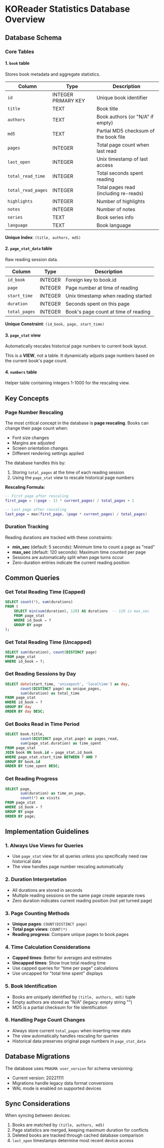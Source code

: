 # KOReader Statistics Database Overview

## Database Schema

### Core Tables

#### 1. `book` table
Stores book metadata and aggregate statistics.

| Column | Type | Description |
|--------|------|-------------|
| `id` | INTEGER PRIMARY KEY | Unique book identifier |
| `title` | TEXT | Book title |
| `authors` | TEXT | Book authors (or "N/A" if empty) |
| `md5` | TEXT | Partial MD5 checksum of the book file |
| `pages` | INTEGER | Total page count when last read |
| `last_open` | INTEGER | Unix timestamp of last access |
| `total_read_time` | INTEGER | Total seconds spent reading |
| `total_read_pages` | INTEGER | Total pages read (including re-reads) |
| `highlights` | INTEGER | Number of highlights |
| `notes` | INTEGER | Number of notes |
| `series` | TEXT | Book series info |
| `language` | TEXT | Book language |

**Unique Index**: `(title, authors, md5)`

#### 2. `page_stat_data` table
Raw reading session data.

| Column | Type | Description |
|--------|------|-------------|
| `id_book` | INTEGER | Foreign key to book.id |
| `page` | INTEGER | Page number at time of reading |
| `start_time` | INTEGER | Unix timestamp when reading started |
| `duration` | INTEGER | Seconds spent on this page |
| `total_pages` | INTEGER | Book's page count at time of reading |

**Unique Constraint**: `(id_book, page, start_time)`

#### 3. `page_stat` view
Automatically rescales historical page numbers to current book layout.

This is a **VIEW**, not a table. It dynamically adjusts page numbers based on the current book's page count.

#### 4. `numbers` table
Helper table containing integers 1-1000 for the rescaling view.

## Key Concepts

### Page Number Rescaling

The most critical concept in the database is **page rescaling**. Books can change their page count when:
- Font size changes
- Margins are adjusted
- Screen orientation changes
- Different rendering settings applied

The database handles this by:
1. Storing `total_pages` at the time of each reading session
2. Using the `page_stat` view to rescale historical page numbers

**Rescaling Formula:**
```lua
-- First page after rescaling
first_page = ((page - 1) * current_pages) / total_pages + 1

-- Last page after rescaling  
last_page = max(first_page, (page * current_pages) / total_pages)
```

### Duration Tracking

Reading durations are tracked with these constraints:
- **min_sec** (default: 5 seconds): Minimum time to count a page as "read"
- **max_sec** (default: 120 seconds): Maximum time counted per page
- Sessions are automatically split when page turns occur
- Zero-duration entries indicate the current reading position

## Common Queries

### Get Total Reading Time (Capped)
```sql
SELECT count(*), sum(durations)
FROM (
    SELECT min(sum(duration), 120) AS durations  -- 120 is max_sec
    FROM page_stat
    WHERE id_book = ?
    GROUP BY page
);
```

### Get Total Reading Time (Uncapped)
```sql
SELECT sum(duration), count(DISTINCT page)
FROM page_stat
WHERE id_book = ?;
```

### Get Reading Sessions by Day
```sql
SELECT date(start_time, 'unixepoch', 'localtime') as day,
       count(DISTINCT page) as unique_pages,
       sum(duration) as total_time
FROM page_stat
WHERE id_book = ?
GROUP BY day
ORDER BY day DESC;
```

### Get Books Read in Time Period
```sql
SELECT book.title, 
       count(DISTINCT page_stat.page) as pages_read,
       sum(page_stat.duration) as time_spent
FROM page_stat
JOIN book ON book.id = page_stat.id_book
WHERE page_stat.start_time BETWEEN ? AND ?
GROUP BY book.id
ORDER BY time_spent DESC;
```

### Get Reading Progress
```sql
SELECT page,
       sum(duration) as time_on_page,
       count(*) as visits
FROM page_stat
WHERE id_book = ?
GROUP BY page
ORDER BY page;
````

## Implementation Guidelines

### 1. Always Use Views for Queries
- Use `page_stat` view for all queries unless you specifically need raw historical data
- The view handles page number rescaling automatically

### 2. Duration Interpretation
- All durations are stored in seconds
- Multiple reading sessions on the same page create separate rows
- Zero duration indicates current reading position (not yet turned page)

### 3. Page Counting Methods
- **Unique pages**: `COUNT(DISTINCT page)`
- **Total page views**: `COUNT(*)`
- **Reading progress**: Compare unique pages to book.pages

### 4. Time Calculation Considerations
- **Capped times**: Better for averages and estimates
- **Uncapped times**: Show true total reading time
- Use capped queries for "time per page" calculations
- Use uncapped for "total time spent" displays

### 5. Book Identification
- Books are uniquely identified by `(title, authors, md5)` tuple
- Empty authors are stored as "N/A" (legacy: empty string "")
- MD5 is a partial checksum for file identification

### 6. Handling Page Count Changes
- Always store current `total_pages` when inserting new stats
- The view automatically handles rescaling for queries
- Historical data preserves original page numbers in `page_stat_data`

## Database Migrations

The database uses `PRAGMA user_version` for schema versioning:
- Current version: 20221111
- Migrations handle legacy data format conversions
- WAL mode is enabled on supported devices

## Sync Considerations

When syncing between devices:
1. Books are matched by `(title, authors, md5)`
2. Page statistics are merged, keeping maximum duration for conflicts
3. Deleted books are tracked through cached database comparison
4. `last_open` timestamps determine most recent device access